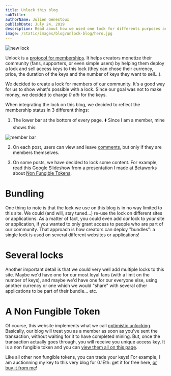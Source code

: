 ```yaml
---
title: Unlock this blog
subTitle:
authorName: Julien Genestoux
publishDate: July 24, 2019
description: Read about how we used one lock for differents purposes and to give users access to different features all with one key.
image: /static/images/blog/unlock-blog/hero.jpg
---
```


![new lock](/static/images/blog/unlock-blog/hero.jpg)

Unlock is a [protocol for memberships](/blog/protocol-for-membership). It helps creators monetize their community (fans, supporters, or even simple users) by helping them deploy a lock and sell access keys to this lock (they can chose their currency, price, the duration of the keys and the number of keys they want to sell...).

We decided to create a lock for members of our community. It's a good way for us to show what's possible with a lock. Since our goal was not to make money, we decided to charge _0 eth_ for the keys.

When integrating the lock on this blog, we decided to reflect the membership status in 3 different things:

1. The lower bar at the bottom of every page. ⬇️ Since I am a member, mine shows this:

![member bar](/static/images/blog/unlock-blog/member-bar.png)

2. On each post, users can view and leave [comments](#comments), but only if they are members themselves.

3. On some posts, we have decided to lock some content. For example, read this Google Slideshow from a presentation I made at Betaworks about [Non Fungible Tokens](/blog/non-fungible-tokens-betaworks).

# Bundling

One thing to note is that the lock we use on this blog is in no way limited to this site. We could (and will, stay tuned...) re-use the lock on different sites or applications. As a matter of fact, you could even add *our* lock to *your* site or application, if you wanted to only grant access to people who are part of our community. That approach is how creators can deploy "bundles": a single lock is used on several different websites or applications!

# Several locks

Another important detail is that we could very well add multiple locks to this site. Maybe we'd have one for our most loyal fans (with a limit on the number of keys), and maybe we'd have one for our everyone else, using another currency or one which we would "share" with several other applications to be part of their bundle... etc.

# A Non Fungible Token

Of course, this website implements what we call [optimistic unlocking](/blog/hello-optimistic-unlocking/). Basically, our blog will treat you as a member as soon as you've sent the transaction, without waiting for it to have completed mining. But, once the transaction actually goes through, you will receive you unique access key. It is a non fungible token and you can [view them all on this page](https://opensea.io/assets/unlock-blog-members).

Like all other non fungible tokens, you can trade your keys! For example, I am auctionning my key to this very blog for 0.1Eth: get it for free here, [or buy it from me](https://opensea.io/assets/0xb0114bbdce17e0af91b2be32916a1e236cf6034f/2/sell#!)!




